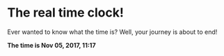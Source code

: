 # The real time clock!

Ever wanted to know what the time is? Well, your journey is about to end!

**The time is Nov 05, 2017, 11:17**